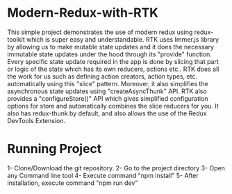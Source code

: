 # Modern-Redux-with-RTK
This simple project demonstrates the use of modern redux using redux-toolkit which is super easy and understandable. RTK uses Immer.js library by allowing us to make mutable state updates and it does the necessary immutable state updates under the hood through its "provide" function. Every specific state update required in the app is done by slicing that part or logic of the state which has its own reducers, actions etc.. RTK does all the work for us such as defining action creators, action types, etc. automatically using this "slice" pattern. Moreover, it also simplifies the asynchronous state updates using "createAsyncThunk" API. RTK also provides a "configureStore()" API which gives simplified configuration options for store and automatically combines the slice reducers for you. It also has redux-thunk by default, and also allows the use of the Redux DevTools Extension.

# Running Project
1- Clone/Download the git repository.
2- Go to the project directory
3- Open any Command line tool
4- Execute command "npm install"
5- After installation, execute command "npm run dev"

